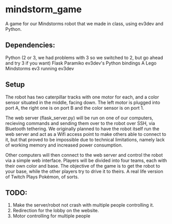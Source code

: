 # mindstorm_game
A game for our Mindstorms robot that we made in class, using ev3dev and Python.

## Dependencies:
Python (2 or 3, we had problems with 3 so we switched to 2, but go ahead and try 3 if you want)
Flask
Paramiko
ev3dev's Python bindings
A Lego Mindstorms ev3 running ev3dev

## Setup
The robot has two caterpillar tracks with one motor for each, and a color sensor situated in
the middle, facing down.
The left motor is plugged into port A, the right one is on port B and the color sensor is on
port 1.

The web server (flask_server.py) will be run on one of our computers, recieving commands
and sending them over to the robot over SSH, via Bluetooth tethering. We originally planned to have the robot itself run the
web server and act as a Wifi access point to make others able to connect to it, but that proved to be impossible due
to technical limitations, namely lack of working memory and increased power consumption.

Other computers will then connect to the web server and control the robot via a simple web
interface. Players will be divided into four teams, each with their own color and base. The
objective of the game is to get the robot to your base, while the other players try to drive
it to theirs. A real life version of Twitch Plays Pokémon, of sorts.

## TODO:
1. Make the server/robot not crash with multiple people controlling it.
2. Redirection for the lobby on the website.
3. Motor controlling for multiple people
